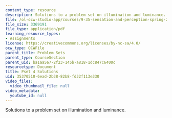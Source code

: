 ```yaml
---
content_type: resource
description: Solutions to a problem set on illumination and luminance.
file: /ol-ocw-studio-app/courses/9-35-sensation-and-perception-spring-2009/353705106ead2b3882b8fd32f113e330_MIT9_35s09_sol_pset04.pdf
file_size: 3369191
file_type: application/pdf
learning_resource_types:
- Assignments
license: https://creativecommons.org/licenses/by-nc-sa/4.0/
ocw_type: OCWFile
parent_title: Problem Sets
parent_type: CourseSection
parent_uid: ba1aa567-2f23-145b-a818-1dc847c6400c
resourcetype: Document
title: Pset 4 Solutions
uid: 35370510-6ead-2b38-82b8-fd32f113e330
video_files:
  video_thumbnail_file: null
video_metadata:
  youtube_id: null
---
```

Solutions to a problem set on illumination and luminance.